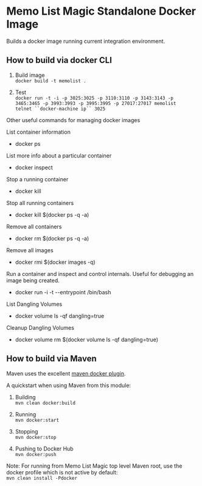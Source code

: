 Memo List Magic Standalone Docker Image
=========

Builds a docker image running current integration environment.

How to build via docker CLI
------------

1. Build image  
   `docker build -t memolist .`

2. Test  
   `docker run -t -i -p 3025:3025 -p 3110:3110 -p 3143:3143 -p 3465:3465 -p 3993:3993 -p 3995:3995 -p 27017:27017 memolist`  
   `telnet ``docker-machine ip`` 3025`
 
Other useful commands for managing docker images

List container information
* docker ps

List more info about a particular container
* docker inspect <container name>

Stop a running container
* docker kill <container name>

Stop all running containers
* docker kill $(docker ps -q -a)

Remove all containers
* docker rm $(docker ps -q -a)

Remove all images
* docker rmi $(docker images -q)

Run a container and inspect and control internals. Useful for debugging an image being created.
* docker run -i -t --entrypoint /bin/bash <name of image>

List Dangling Volumes
* docker volume ls -qf dangling=true

Cleanup Dangling Volumes
* docker volume rm $(docker volume ls -qf dangling=true)


How to build via Maven
----------------------

Maven uses the excellent [maven docker plugin](https://github.com/rhuss/docker-maven-plugin/).

A quickstart when using Maven from this module:

1. Building  
   `mvn clean docker:build`

2. Running  
   `mvn docker:start`

3. Stopping  
   `mvn docker:stop`

4. Pushing to Docker Hub  
   `mvn docker:push`

Note: For running from Memo List Magic top level Maven root, use the docker profile which is not active by default:  
`mvn clean install -Pdocker`

